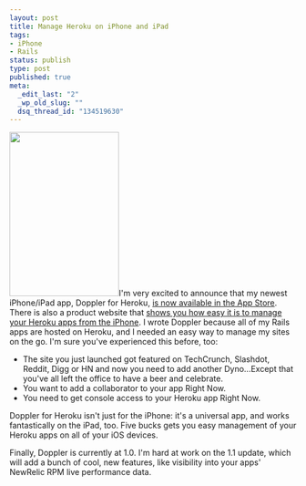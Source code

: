 ```yaml
--- 
layout: post
title: Manage Heroku on iPhone and iPad
tags: 
- iPhone
- Rails
status: publish
type: post
published: true
meta: 
  _edit_last: "2"
  _wp_old_slug: ""
  dsq_thread_id: "134519630"
---
```

<a href="http://brethorsting.com/wp-content/uploads/2010/08/home.png"><img class="alignleft size-full wp-image-1433" title="Heroku on iPhone and iPad" src="http://brethorsting.com/wp-content/uploads/2010/08/home.png" alt="" width="192" height="288" /></a>I'm very excited to announce that my newest iPhone/iPad app, Doppler for Heroku, <a href="http://itunes.apple.com/us/app/doppler-for-heroku/id387552592?mt=8">is now available in the App Store</a>. There is also a product website that <a href="http://dopplerapp.com">shows you how easy it is to manage your Heroku apps from the iPhone</a>. I wrote Doppler because all of my Rails apps are hosted on Heroku, and I needed an easy way to manage my sites on the go. I'm sure you've experienced this before, too:
<ul>
	<li>The site you just launched got featured on TechCrunch, Slashdot, Reddit, Digg or HN and now you need to add another Dyno...Except that you've all left the office to have a beer and celebrate.</li>
	<li>You want to add a collaborator to your app Right Now.</li>
	<li>You need to get console access to your Heroku app Right Now.</li>
</ul>
Doppler for Heroku isn't just for the iPhone: it's a universal app, and works fantastically on the iPad, too. Five bucks gets you easy management of your Heroku apps on all of your iOS devices.

Finally, Doppler is currently at 1.0. I'm hard at work on the 1.1 update, which will add a bunch of cool, new features, like visibility into your apps' NewRelic RPM live performance data.
